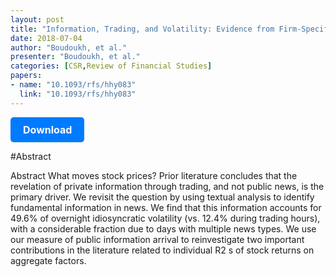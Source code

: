 ```yaml
---
layout: post
title: "Information, Trading, and Volatility: Evidence from Firm-Specific News"
date: 2018-07-04
author: "Boudoukh, et al."
presenter: "Boudoukh, et al."
categories: [CSR,Review of Financial Studies]
papers:
- name: "10.1093/rfs/hhy083"
  link: "10.1093/rfs/hhy083"
---
```


<p>
  <a href='https://sci.bban.top/pdf/10.1093/rfs%252Fhhy083.pdf' class='button'>
    Download
  </a>
</p>

<style>
  .button {
    display: inline-block;
    padding: 10px 20px;
    background-color: #007bff;
    color: #fff;
    text-decoration: none;
    border-radius: 5px;
    font-size: 16px;
    font-weight: bold;
  }
</style>

#Abstract
<p>Abstract
What moves stock prices? Prior literature concludes that the revelation of private information through trading, and not public news, is the primary driver. We revisit the question by using textual analysis to identify fundamental information in news. We find that this information accounts for 49.6% of overnight idiosyncratic volatility (vs. 12.4% during trading hours), with a considerable fraction due to days with multiple news types. We use our measure of public information arrival to reinvestigate two important contributions in the literature related to individual R2
s of stock returns on aggregate factors.</p>
